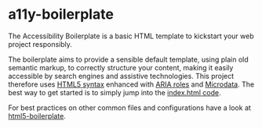 # a11y-boilerplate

The Accessibility Boilerplate is a basic HTML template to kickstart your web project responsibly.

The boilerplate aims to provide a sensible default template, using plain old semantic markup, to correctly structure your content, making it easily accessible by search engines and assistive technologies. This project therefore uses [HTML5 syntax](http://diveintohtml5.info/) enhanced with [ARIA roles](http://blog.paciellogroup.com/2013/02/using-wai-aria-landmarks-2013/) and [Microdata](https://support.google.com/webmasters/answer/176035?hl=en). The best way to get started is to simply jump into the [index.html code](https://github.com/voorhoede/a11y-boilerplate/blob/gh-pages/index.html).

For best practices on other common files and configurations have a look at [html5-boilerplate](https://github.com/h5bp/html5-boilerplate/).
